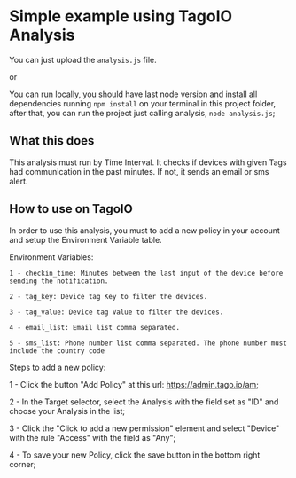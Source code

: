 # Simple example using TagoIO Analysis

You can just upload the `analysis.js` file.

or

You can run locally, you should have last node version and install all dependencies running `npm install` on your terminal in this project folder,
after that, you can run the project just calling analysis, `node analysis.js`;

## What this does

This analysis must run by Time Interval. It checks if devices with given Tags had communication in the past minutes. If not, it sends an email or sms alert.

## How to use on TagoIO

In order to use this analysis, you must to add a new policy in your account and setup the Environment Variable table.<br>

Environment Variables:

    1 - checkin_time: Minutes between the last input of the device before sending the notification.

    2 - tag_key: Device tag Key to filter the devices.

    3 - tag_value: Device tag Value to filter the devices.

    4 - email_list: Email list comma separated.

    5 - sms_list: Phone number list comma separated. The phone number must include the country code


Steps to add a new policy:

   1 - Click the button "Add Policy" at this url: https://admin.tago.io/am;

   2 - In the Target selector, select the Analysis with the field set as "ID" and choose your Analysis in the list;

   3 - Click the "Click to add a new permission" element and select "Device" with the rule "Access" with the field as "Any";

   4 - To save your new Policy, click the save button in the bottom right corner;<br>
